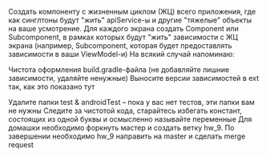 Создать компоненту с жизненным циклом (ЖЦ) всего приложения, где как синглтоны будут "жить" apiService-ы и другие "тяжелые" объекты на ваше усмотрение. Для каждого экрана создать Component или Subcomponent, в рамках которых будут "жить" зависимости с ЖЦ экрана (например, Subcomponent, которая будет предоставлять зависимости в ваши ViewModel-и)
На всякий случай напоминаю:

Чистота оформления build.gradle-файла (не добавляйте лишние зависимости, удаляйте ненужные)
Выносите версии зависимостей в ext так, как это показано тут

Удалите папки test & androidTest – пока у вас нет тестов, эти папки вам не нужны
Следите за чистотой кода, старайтесь избегать констант, состоящих из одной буквы и осмысленно называйте переменные
Для домашки необходимо форкнуть мастер и создать ветку hw_9. По завершении необходимо hw_9 направить на master и сделать merge request
